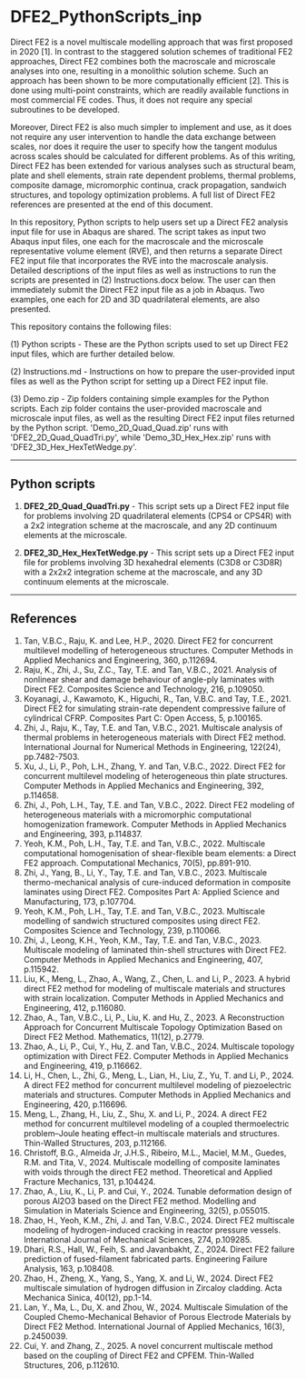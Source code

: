 # DFE2_PythonScripts_inp

Direct FE2 is a novel multiscale modelling approach that was first proposed in 2020 [1]. In contrast to the staggered solution schemes of traditional FE2 approaches, Direct FE2 combines both the macroscale and microscale analyses into one, resulting in a monolithic solution scheme. Such an approach has been shown to be more computationally efficient [2]. This is done using multi-point constraints, which are readily available functions in most commercial FE codes. Thus, it does not require any special subroutines to be developed. 

Moreover, Direct FE2 is also much simpler to implement and use, as it does not require any user intervention to handle the data exchange between scales, nor does it require the user to specify how the tangent modulus across scales should be calculated for different problems. As of this writing, Direct FE2 has been extended for various analyses such as structural beam, plate and shell elements, strain rate dependent problems, thermal problems, composite damage, micromorphic continua, crack propagation, sandwich structures, and topology optimization problems. A full list of Direct FE2 references are presented at the end of this document. 

In this repository, Python scripts to help users set up a Direct FE2 analysis input file for use in Abaqus are shared. The script takes as input two Abaqus input files, one each for the macroscale and the microscale representative volume element (RVE), and then returns a separate Direct FE2 input file that incorporates the RVE into the macroscale analysis. Detailed descriptions of the input files as well as instructions to run the scripts are presented in (2) Instructions.docx below. The user can then immediately submit the Direct FE2 input file as a job in Abaqus. Two examples, one each for 2D and 3D quadrilateral elements, are also presented.

This repository contains the following files:

(1) Python scripts - These are the Python scripts used to set up Direct FE2 input files, which are further detailed below.

(2) Instructions.md - Instructions on how to prepare the user-provided input files as well as the Python script for setting up a Direct FE2 input file. 

(3) Demo.zip - Zip folders containing simple examples for the Python scripts. Each zip folder contains the user-provided macroscale and microscale input files, as well as the resulting Direct FE2 input files returned by the Python script. 'Demo_2D_Quad_Quad.zip' runs with 'DFE2_2D_Quad_QuadTri.py', while 'Demo_3D_Hex_Hex.zip' runs with 'DFE2_3D_Hex_HexTetWedge.py'. 

-----
Python scripts
-----

1) **DFE2_2D_Quad_QuadTri.py** - This script sets up a Direct FE2 input file for problems involving 2D quadrilateral elements (CPS4 or CPS4R) with a 2x2 integration scheme at the macroscale, and any 2D continuum elements at the microscale. 

2) **DFE2_3D_Hex_HexTetWedge.py** - This script sets up a Direct FE2 input file for problems involving 3D hexahedral elements (C3D8 or C3D8R) with a 2x2x2 integration scheme at the macroscale, and any 3D continuum elements at the microscale.

-----
References
-----
1) Tan, V.B.C., Raju, K. and Lee, H.P., 2020. Direct FE2 for concurrent multilevel modelling of heterogeneous structures. Computer Methods in Applied Mechanics and Engineering, 360, p.112694.
2) Raju, K., Zhi, J., Su, Z.C., Tay, T.E. and Tan, V.B.C., 2021. Analysis of nonlinear shear and damage behaviour of angle-ply laminates with Direct FE2. Composites Science and Technology, 216, p.109050.
3) Koyanagi, J., Kawamoto, K., Higuchi, R., Tan, V.B.C. and Tay, T.E., 2021. Direct FE2 for simulating strain-rate dependent compressive failure of cylindrical CFRP. Composites Part C: Open Access, 5, p.100165.
4) Zhi, J., Raju, K., Tay, T.E. and Tan, V.B.C., 2021. Multiscale analysis of thermal problems in heterogeneous materials with Direct FE2 method. International Journal for Numerical Methods in Engineering, 122(24), pp.7482-7503.
5) Xu, J., Li, P., Poh, L.H., Zhang, Y. and Tan, V.B.C., 2022. Direct FE2 for concurrent multilevel modeling of heterogeneous thin plate structures. Computer Methods in Applied Mechanics and Engineering, 392, p.114658.
6) Zhi, J., Poh, L.H., Tay, T.E. and Tan, V.B.C., 2022. Direct FE2 modeling of heterogeneous materials with a micromorphic computational homogenization framework. Computer Methods in Applied Mechanics and Engineering, 393, p.114837.
7) Yeoh, K.M., Poh, L.H., Tay, T.E. and Tan, V.B.C., 2022. Multiscale computational homogenisation of shear-flexible beam elements: a Direct FE2 approach. Computational Mechanics, 70(5), pp.891-910.
8) Zhi, J., Yang, B., Li, Y., Tay, T.E. and Tan, V.B.C., 2023. Multiscale thermo-mechanical analysis of cure-induced deformation in composite laminates using Direct FE2. Composites Part A: Applied Science and Manufacturing, 173, p.107704.
9) Yeoh, K.M., Poh, L.H., Tay, T.E. and Tan, V.B.C., 2023. Multiscale modelling of sandwich structured composites using direct FE2. Composites Science and Technology, 239, p.110066.
10) Zhi, J., Leong, K.H., Yeoh, K.M., Tay, T.E. and Tan, V.B.C., 2023. Multiscale modeling of laminated thin-shell structures with Direct FE2. Computer Methods in Applied Mechanics and Engineering, 407, p.115942.
11) Liu, K., Meng, L., Zhao, A., Wang, Z., Chen, L. and Li, P., 2023. A hybrid direct FE2 method for modeling of multiscale materials and structures with strain localization. Computer Methods in Applied Mechanics and Engineering, 412, p.116080.
12) Zhao, A., Tan, V.B.C., Li, P., Liu, K. and Hu, Z., 2023. A Reconstruction Approach for Concurrent Multiscale Topology Optimization Based on Direct FE2 Method. Mathematics, 11(12), p.2779.
13) Zhao, A., Li, P., Cui, Y., Hu, Z. and Tan, V.B.C., 2024. Multiscale topology optimization with Direct FE2. Computer Methods in Applied Mechanics and Engineering, 419, p.116662.
14) Li, H., Chen, L., Zhi, G., Meng, L., Lian, H., Liu, Z., Yu, T. and Li, P., 2024. A direct FE2 method for concurrent multilevel modeling of piezoelectric materials and structures. Computer Methods in Applied Mechanics and Engineering, 420, p.116696.
15) Meng, L., Zhang, H., Liu, Z., Shu, X. and Li, P., 2024. A direct FE2 method for concurrent multilevel modeling of a coupled thermoelectric problem–Joule heating effect–in multiscale materials and structures. Thin-Walled Structures, 203, p.112166.
16) Christoff, B.G., Almeida Jr, J.H.S., Ribeiro, M.L., Maciel, M.M., Guedes, R.M. and Tita, V., 2024. Multiscale modelling of composite laminates with voids through the direct FE2 method. Theoretical and Applied Fracture Mechanics, 131, p.104424.
17) Zhao, A., Liu, K., Li, P. and Cui, Y., 2024. Tunable deformation design of porous Al2O3 based on the Direct FE2 method. Modelling and Simulation in Materials Science and Engineering, 32(5), p.055015.
18) Zhao, H., Yeoh, K.M., Zhi, J. and Tan, V.B.C., 2024. Direct FE2 multiscale modeling of hydrogen-induced cracking in reactor pressure vessels. International Journal of Mechanical Sciences, 274, p.109285.
19) Dhari, R.S., Hall, W., Feih, S. and Javanbakht, Z., 2024. Direct FE2 failure prediction of fused-filament fabricated parts. Engineering Failure Analysis, 163, p.108408.
20) Zhao, H., Zheng, X., Yang, S., Yang, X. and Li, W., 2024. Direct FE2 multiscale simulation of hydrogen diffusion in Zircaloy cladding. Acta Mechanica Sinica, 40(12), pp.1-14.
21) Lan, Y., Ma, L., Du, X. and Zhou, W., 2024. Multiscale Simulation of the Coupled Chemo-Mechanical Behavior of Porous Electrode Materials by Direct FE2 Method. International Journal of Applied Mechanics, 16(3), p.2450039.
22) Cui, Y. and Zhang, Z., 2025. A novel concurrent multiscale method based on the coupling of Direct FE2 and CPFEM. Thin-Walled Structures, 206, p.112610.

